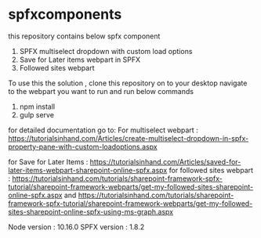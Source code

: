 # spfxcomponents
this repository contains below spfx component
1. SPFX multiselect dropdown with custom load options
2. Save for Later items webpart in SPFX
3. Followed sites webpart


To use this the solution , clone this repository on to your desktop navigate to the webpart you want to run and run below commands
1. npm install
2. gulp serve

for detailed documentation go to:
For multiselect webpart : https://tutorialsinhand.com/Articles/create-multiselect-dropdown-in-spfx-property-pane-with-custom-loadoptions.aspx

for Save for Later Items : https://tutorialsinhand.com/Articles/saved-for-later-items-webpart-sharepoint-online-spfx.aspx 
for followed sites webpart : https://tutorialsinhand.com/tutorials/sharepoint-framework-spfx-tutorial/sharepoint-framework-webparts/get-my-followed-sites-sharepoint-online-spfx.aspx  and https://tutorialsinhand.com/tutorials/sharepoint-framework-spfx-tutorial/sharepoint-framework-webparts/get-my-followed-sites-sharepoint-online-spfx-using-ms-graph.aspx

Node version : 10.16.0
SPFX version : 1.8.2

